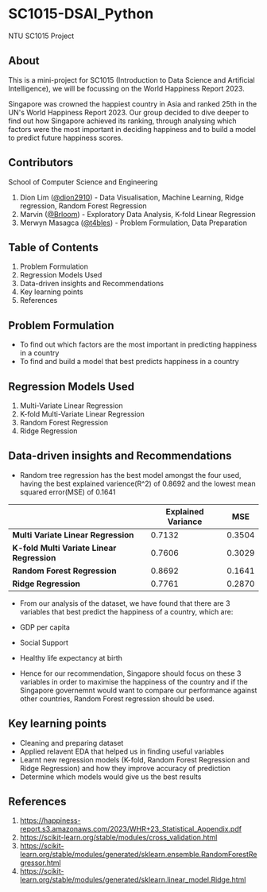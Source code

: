 # SC1015-DSAI_Python
NTU SC1015 Project

## About
This is a mini-project for SC1015 (Introduction to Data Science and Artificial Intelligence), we will be focussing on the World Happiness Report 2023.

Singapore was crowned the happiest country in Asia and ranked 25th in the UN's World Happiness Report 2023. Our group decided to dive deeper to find out how Singapore achieved its ranking, through analysing which factors were the most important in deciding happiness and to build a model to predict future happiness scores.

## Contributors

School of Computer Science and Engineering

1. Dion Lim ([@dion2910](https://github.com/dion2910)) - Data Visualisation, Machine Learning, Ridge regression, Random Forest Regression
2. Marvin ([@Brloom](https://github.com/Brloom)) - Exploratory Data Analysis, K-fold Linear Regression
3. Merwyn Masagca ([@t4bles](https://github.com/t4bles)) - Problem Formulation, Data Preparation

## Table of Contents
1. Problem Formulation
2. Regression Models Used
3. Data-driven insights and Recommendations
4. Key learning points
5. References

## Problem Formulation
- To find out which factors are the most important in predicting happiness in a country
- To find and build a model that best predicts happiness in a country

## Regression Models Used
1. Multi-Variate Linear Regression
2. K-fold Multi-Variate Linear Regression
3. Random Forest Regression
4. Ridge Regression

## Data-driven insights and Recommendations
- Random tree regression has the best model amongst the four used, having the best explained varience(R^2) of 0.8692 and the lowest mean squared error(MSE) of 0.1641

|         | Explained Variance   | MSE  |
| ------- | ------- | ------- |
| **Multi Variate Linear Regression** | 0.7132 | 0.3504 |
| **K-fold Multi Variate Linear Regression** | 0.7606 | 0.3029 |
| **Random Forest Regression** | 0.8692 | 0.1641 |
| **Ridge Regression** | 0.7761 | 0.2870 |

- From our analysis of the dataset, we have found that there are 3 variables that best predict the happiness of a country, which are: 
- GDP per capita 
- Social Support  
- Healthy life expectancy at birth

- Hence for our recommendation, Singapore should focus on these 3 variables in order to maximise the happiness of the country and if the Singapore governemnt would want to compare our performance against other countries, Random Forest regression should be used.

## Key learning points
- Cleaning and preparing dataset
- Applied relavent EDA that helped us in finding useful variables
- Learnt new regression models (K-fold, Random Forest Regression and Ridge Regression) and how they improve accuracy of prediction
- Determine which models would give us the best results



## References
1. https://happiness-report.s3.amazonaws.com/2023/WHR+23_Statistical_Appendix.pdf
2. https://scikit-learn.org/stable/modules/cross_validation.html
3. https://scikit-learn.org/stable/modules/generated/sklearn.ensemble.RandomForestRegressor.html
4. https://scikit-learn.org/stable/modules/generated/sklearn.linear_model.Ridge.html
